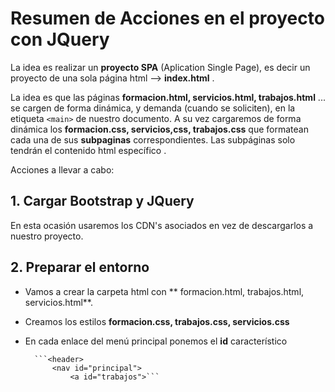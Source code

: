 # Resumen de Acciones en el proyecto con JQuery
La idea es realizar un **proyecto SPA** (Aplication Single Page), es decir un proyecto de una sola página html --> **index.html** . 

La idea es que las páginas **formacion.html, servicios.html, trabajos.html** ... se cargen de forma dinámica, y demanda (cuando se soliciten), en la etiqueta ```<main>``` de nuestro documento. A su vez cargaremos de forma dinámica los **formacion.css, servicios,css, trabajos.css** que formatean cada una de sus **subpaginas** correspondientes. Las subpáginas solo tendrán el contenido html específico .

Acciones a llevar a cabo:

## 1. Cargar Bootstrap y JQuery 
En esta ocasión usaremos los CDN's asociados en vez de descargarlos a nuestro proyecto.
## 2. Preparar el entorno
* Vamos a crear la carpeta html con ** formacion.html, trabajos.html, servicios.html**.
* Creamos los estilos **formacion.css, trabajos.css, servicios.css**
* En cada enlace del menú principal ponemos el **id** característico
  
        ```<header>
            <nav id="principal">
                <a id="trabajos">```
  
